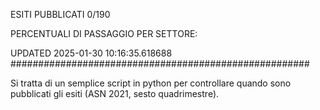 ESITI PUBBLICATI 0/190 

PERCENTUALI DI PASSAGGIO PER SETTORE:

UPDATED 2025-01-30 10:16:35.618688
###################################################### 

Si tratta di un semplice script in python per controllare quando sono pubblicati gli esiti (ASN 2021, sesto quadrimestre).

